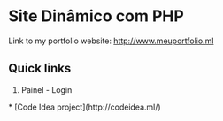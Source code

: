 # Site Dinâmico com PHP
Link to my portfolio website: http://www.meuportfolio.ml

## Quick links

<ol>
  <li>Painel - Login</li>
</ol>
* [Code Idea project](http://codeidea.ml/)

